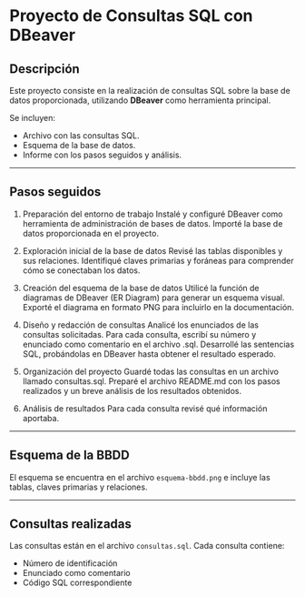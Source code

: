 
# Proyecto de Consultas SQL con DBeaver

## Descripción
Este proyecto consiste en la realización de consultas SQL sobre la base de datos proporcionada, utilizando **DBeaver** como herramienta principal.  

Se incluyen:
- Archivo con las consultas SQL.
- Esquema de la base de datos.
- Informe con los pasos seguidos y análisis.

---

## Pasos seguidos
1. Preparación del entorno de trabajo
Instalé y configuré DBeaver como herramienta de administración de bases de datos.
Importé la base de datos proporcionada en el proyecto.

2. Exploración inicial de la base de datos
Revisé las tablas disponibles y sus relaciones.
Identifiqué claves primarias y foráneas para comprender cómo se conectaban los datos.

3. Creación del esquema de la base de datos
Utilicé la función de diagramas de DBeaver (ER Diagram) para generar un esquema visual.
Exporté el diagrama en formato PNG para incluirlo en la documentación.

4. Diseño y redacción de consultas
Analicé los enunciados de las consultas solicitadas.
Para cada consulta, escribí su número y enunciado como comentario en el archivo .sql.
Desarrollé las sentencias SQL, probándolas en DBeaver hasta obtener el resultado esperado.

5. Organización del proyecto
Guardé todas las consultas en un archivo llamado consultas.sql.
Preparé el archivo README.md con los pasos realizados y un breve análisis de los resultados obtenidos.

6. Análisis de resultados
Para cada consulta revisé qué información aportaba.

---

## Esquema de la BBDD
El esquema se encuentra en el archivo `esquema-bbdd.png` e incluye las tablas, claves primarias y relaciones.

---

## Consultas realizadas
Las consultas están en el archivo `consultas.sql`. Cada consulta contiene:
- Número de identificación
- Enunciado como comentario
- Código SQL correspondiente
